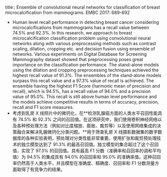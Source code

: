 title:: Ensemble of convolutional neural networks for classification of breast microcalcification from mammograms. EMBC 2017: 689-692

- Human level recall performance in detecting breast cancer considering microcalcifications from mammograms has a recall value between 74.5% and 92.3%. In this research, we approach to breast microcalcification classification problem using convolutional neural networks along with various preprocessing methods such as contrast scaling, dilation, cropping etc. and decision fusion using ensemble of networks. Various experiments on Digital Database for Screening Mammography dataset showed that preprocessing poses great importance on the classification performance. The stand-alone models using the dilation and cropping preprocessing techniques achieved the highest recall value of 91.3%. The ensembles of the stand-alone models surpass this recall value and a 97.3% value of recall is achieved. The ensemble having the highest F1 Score (harmonic mean of precision and recall), which is 94.5%, has a recall value of 94.0% and a precision value of 95.0%. This recall is still above human level performance and the models achieve competitive results in terms of accuracy, precision, recall and F1 score measures.
- 考虑到乳房 X 线照片中的微钙化，在**检测乳腺癌方面的人类水平召回性能具有 74.5% 和 92.3% 之间的召回值。在这项研究中，我们使用卷积神经网络以及各种预处理方法（例如对比度缩放、膨胀、裁剪等）以及使用网络集成的决策融合来解决乳腺微钙化分类问题。**用于筛查乳房 X 线摄影数据集的数字数据库的各种实验表明，预处理对分类性能非常重要。使用扩张和裁剪预处理技术的独立模型达到了 91.3% 的最高召回值。独立模型的集合超过了这个召回值，实现了 97.3% 的召回值。具有最高 F1 分数（准确率和召回率的调和平均值）为 94.5% 的集成具有 94.0% 的召回率和 95.0% 的准确率值。这种召回率仍然高于人类水平，并且模型在准确度、精确度、召回率和 F1 分数测量方面取得了有竞争力的结果。